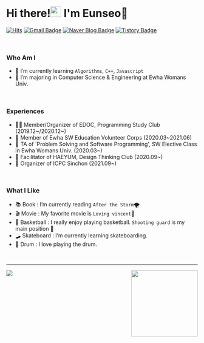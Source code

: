 <h1 align="left">Hi there!<img src="https://media.giphy.com/media/hvRJCLFzcasrR4ia7z/giphy.gif" width="28px"> I'm Eunseo🌠 </h2>

[![Hits](https://hits.seeyoufarm.com/api/count/incr/badge.svg?url=https%3A%2F%2Fgithub.com%2Feunseo22mv&count_bg=%2379C83D&title_bg=%23555555&icon=&icon_color=%23E7E7E7&title=hits&edge_flat=false)](https://hits.seeyoufarm.com)
[![Gmail Badge](https://img.shields.io/badge/Gmail-D14836?style=flat&logo=Gmail&logoColor=white)](mailto:1086silver@gmail.com) 
[![Naver Blog Badge](https://img.shields.io/badge/Daily%20Blog-1eb031?style=flat&logoColor=white)](https://blog.naver.com/silver4550) 
[![Tistory Badge](https://img.shields.io/badge/Tech%20Blog-555263?style=flat&logoColor=white)](https://eunseo22mv.tistory.com/)

<br>

### Who Am I


- 🌱 I’m currently learning `Algorithms`, `C++`, `Javascript`
- 🥇 I’m majoring in Computer Science & Engineering at Ewha Womans Univ.
<br>

### Experiences

- 👨‍💻 Member/Organizer of EDOC, Programming Study Club (2019.12~/2020.12~)
- 📗 Member of Ewha SW Education Volunteer Corps (2020.03~2021.06) 
- 📝 TA of 'Problem Solving and Software Programming', SW Elective Class in Ewha Womans Univ. (2020.03~)
- 🎯 Facilitator of HAEYUM, Design Thinking Club (2020.09~)
- 🌳 Organizer of ICPC Sinchon (2021.09~)

<br>

### What I Like

- 📚 Book : I’m currently reading `After the Storm`🌪
- 🎬 Movie : My favorite movie is `Loving vincent`💛
- 🏀 Basketball : I really enjoy playing basketball.  `Shooting guard` is my main position 🤾‍
- 🛹 Skateboard : I’m currently learning skateboarding.
- 🥁 Drum : I love playing the drum.

<br>

<hr>
<img align='left' src="http://mazassumnida.wtf/api/generate_badge?boj=silver4550">
<img align='right' src="https://github-readme-stats.vercel.app/api?username=eunseo22mv" height="175">

